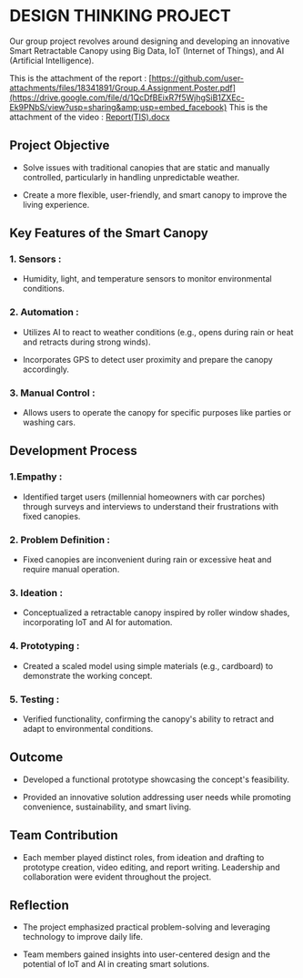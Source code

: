 # DESIGN THINKING PROJECT

Our group project revolves around designing and developing an innovative Smart Retractable Canopy using Big Data, IoT (Internet of Things), and AI (Artificial Intelligence).

This is the attachment of the report : [https://github.com/user-attachments/files/18341891/Group.4.Assignment.Poster.pdf](https://drive.google.com/file/d/1QcDfBEixR7f5WjhgSiB1ZXEc-Ek9PNbS/view?usp=sharing&amp;usp=embed_facebook)
This is the attachment of the video :  [Report(TIS).docx](https://github.com/user-attachments/files/18347626/Report.TIS.docx)
<h2> Project Objective </h2>

- Solve issues with traditional canopies that are static and manually controlled, particularly in handling unpredictable weather.

- Create a more flexible, user-friendly, and smart canopy to improve the living experience.

<h2> Key Features of the Smart Canopy </h2>

<h3>1. Sensors : </h3>

- Humidity, light, and temperature sensors to monitor environmental conditions.

<h3>2. Automation : </h3>

- Utilizes AI to react to weather conditions (e.g., opens during rain or heat and retracts during strong winds).

- Incorporates GPS to detect user proximity and prepare the canopy accordingly.

<h3>3. Manual Control : </h3>

- Allows users to operate the canopy for specific purposes like parties or washing cars.

<h2> Development Process </h2>

<h3>1.Empathy : </h3>

- Identified target users (millennial homeowners with car porches) through surveys and interviews to understand their frustrations with fixed canopies.

<h3>2. Problem Definition : </h3>

- Fixed canopies are inconvenient during rain or excessive heat and require manual operation.

<h3>3. Ideation : </h3>

- Conceptualized a retractable canopy inspired by roller window shades, incorporating IoT and AI for automation.

<h3>4. Prototyping : </h3>

- Created a scaled model using simple materials (e.g., cardboard) to demonstrate the working concept.

<h3>5. Testing : </h3>

- Verified functionality, confirming the canopy's ability to retract and adapt to environmental conditions.

<h2>Outcome </h2>

- Developed a functional prototype showcasing the concept's feasibility.

- Provided an innovative solution addressing user needs while promoting convenience, sustainability, and smart living.

<h2>Team Contribution </h2>

- Each member played distinct roles, from ideation and drafting to prototype creation, video editing, and report writing. Leadership and collaboration were evident throughout the project.

<h2>Reflection </h2>

- The project emphasized practical problem-solving and leveraging technology to improve daily life.

- Team members gained insights into user-centered design and the potential of IoT and AI in creating smart solutions.
